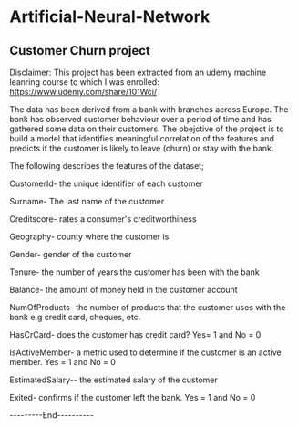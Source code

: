 # Artificial-Neural-Network 

## Customer Churn project

Disclaimer: This project has been extracted from an udemy machine leanring course to which I was enrolled: https://www.udemy.com/share/101Wci/

The data has been derived from a bank with branches across Europe. The bank has observed customer behaviour over a period of time and has gathered some data on their customers. The obejctive of the project is to build a model that identifies meaningful correlation of the features and predicts if the customer is likely to leave (churn) or stay with the bank.

The following describes the features of the dataset;

CustomerId- the unique identifier of each customer

Surname- The last name of the customer 

Creditscore- rates a consumer's creditworthiness

Geography- county where the customer is 

Gender- gender of the customer 

Tenure- the number of years the customer has been with the bank 

Balance- the amount of money held in the customer account 

NumOfProducts- the number of products that the customer uses with the bank e.g credit card, cheques, etc. 

HasCrCard- does the customer has credit card? Yes= 1 and No = 0

IsActiveMember- a metric used to determine if the customer is an active member. Yes = 1 and No = 0

EstimatedSalary-- the estimated salary of the customer 

Exited- confirms if the customer left the bank. Yes = 1 and No = 0





---------End---------- 
